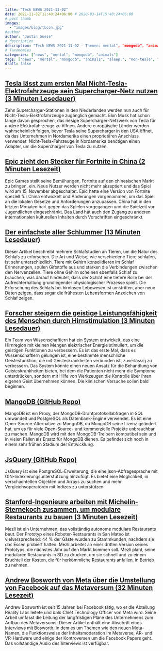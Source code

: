 ```yaml
---
title: "Tech NEWS 2021-11-02"
date: 2021-11-02T12:40:24+06:00 # 2020-03-14T15:40:24+06:00
# post thumb
images:
  - "images/blog/tbcon.jpg"
#author
author: "Justin Guese"
# description
description: "Tech NEWS 2021-11-02 - Themen: mental", "mongodb", "animals"
# Taxonomies
categories: ["news", "mental", "mongodb", "animals"]
tags: ["news", "mental", "mongodb", "animals", "sleep.", "non-tesla", "use"]
draft: false
---
```


## [Tesla lässt zum ersten Mal Nicht-Tesla-Elektrofahrzeuge sein Supercharger-Netz nutzen (3 Minuten Lesedauer)](https://www.theverge.com/2021/11/1/22757159/tesla-supercharge-ev-pilot-netherlands)

 Zehn Supercharger-Stationen in den Niederlanden werden nun auch für Nicht-Tesla-Elektrofahrzeuge zugänglich gemacht. Elon Musk hat schon lange davon gesprochen, das riesige Supercharger-Netzwerk von Tesla für andere Elektrofahrzeuge zu öffnen. Andere europäische Länder werden wahrscheinlich folgen, bevor Tesla seine Supercharger in den USA öffnet, da das Unternehmen in Nordamerika einen proprietären Anschluss verwendet. Nicht-Tesla-Fahrzeuge in Nordamerika benötigen einen Adapter, um die Supercharger von Tesla zu nutzen.

## [Epic zieht den Stecker für Fortnite in China (2 Minuten Lesezeit)](https://techcrunch.com/2021/11/01/epic-pulls-plug-on-fortnite-in-china/)

 Epic Games stellt seine Bemühungen, Fortnite auf den chinesischen Markt zu bringen, ein. Neue Nutzer werden nicht mehr akzeptiert und das Spiel wird am 15. November abgeschaltet. Epic hatte eine Version von Fortnite speziell für China entwickelt und Änderungen vorgenommen, um das Spiel an die lokalen Gesetze und Anforderungen anzupassen. China hat in den letzten Monaten hart gegen das Spielen vorgegangen und die Spielzeit von Jugendlichen eingeschränkt. Das Land hat auch den Zugang zu anderen internationalen kulturellen Inhalten durch Vorschriften eingeschränkt.

## [Der einfachste aller Schlummer (13 Minuten Lesedauer)](https://www.science.org/content/article/if-alive-sleeps-brainless-creatures-shed-light-why-we-slumber/1/0100017ce01f4e38-70b79371-80cc-49cf-8e6b-0ff1533d77f1-000000/QKDja0usBm2XsRfT5I7m-kV4jbVrpqZqfD4TvUdpdnY=221)

 Dieser Artikel beschreibt mehrere Schlafstudien an Tieren, um die Natur des Schlafs zu erforschen. Die Art und Weise, wie verschiedene Tiere schlafen, ist sehr unterschiedlich. Tiere mit Gehirn konsolidieren im Schlaf Erinnerungen, spülen Giftstoffe aus und stärken die Verbindungen zwischen den Nervenzellen. Tiere ohne Gehirn scheinen ebenfalls Schlaf zu brauchen, was darauf hindeutet, dass der Schlaf eine tiefere Rolle bei der Aufrechterhaltung grundlegender physiologischer Prozesse spielt. Die Erforschung des Schlafs bei hirnlosen Lebewesen ist umstritten, aber neue Daten zeigen, dass sogar die frühesten Lebensformen Anzeichen von Schlaf zeigen.

## [Forscher steigern die geistige Leistungsfähigkeit des Menschen durch Hirnstimulation (3 Minuten Lesedauer)](https://medicalxpress.com/news/2021-11-boost-human-mental-function-brain.html)

 Ein Team von Wissenschaftlern hat ein System entwickelt, das eine Hirnregion mit kleinen Mengen elektrischer Energie stimuliert, um die geistigen Funktionen zu verbessern. Es ist das erste Mal, dass es Wissenschaftlern gelungen ist, eine bestimmte menschliche Geistesfunktion, die mit Geisteskrankheiten verbunden ist, zuverlässig zu verbessern. Das System könnte einen neuen Ansatz für die Behandlung von Geisteskrankheiten bieten, bei dem die Patienten nicht mehr die Symptome unterdrücken, sondern mit Hilfe von Werkzeugen die Kontrolle über ihren eigenen Geist übernehmen können. Die klinischen Versuche sollen bald beginnen.

## [MangoDB (GitHub Repo)](https://github.com/MangoDB-io/MangoDB)

 MangoDB ist ein Proxy, der MongoDB-Drahtprotokollabfragen in SQL umwandelt und PostgreSQL als Datenbank-Engine verwendet. Es ist eine Open-Source-Alternative zu MongoDB, da MongoDB seine Lizenz geändert hat, um es für viele Open-Source- und kommerzielle Projekte unbrauchbar zu machen. MangoDB wird mit den MongoDB-Treibern kompatibel sein und in vielen Fällen als Ersatz für MongoDB dienen. Es befindet sich noch in einem sehr frühen Stadium der Entwicklung.

## [JsQuery (GitHub Repo)](https://github.com/postgrespro/jsquery)

 JsQuery ist eine PostgreSQL-Erweiterung, die eine json-Abfragesprache mit GIN-Indexierungsunterstützung hinzufügt. Es bietet eine Möglichkeit, in verschachtelten Objekten und Arrays zu suchen und mehr Vergleichsoperatoren mit Indizes zu unterstützen.

## [Stanford-Ingenieure arbeiten mit Michelin-Sternekoch zusammen, um modulare Restaurants zu bauen (3 Minuten Lesezeit)](https://techcrunch.com/2021/11/01/stanford-engineers-team-up-with-michelin-star-chef-to-build-modular-restaurants/)

 Mezli ist ein Unternehmen, das vollständig autonome modulare Restaurants baut. Der Prototyp eines Roboter-Restaurants in San Mateo ist vielversprechend: 44 % der Gäste wurden zu Stammkunden, nachdem sie das Essen probiert hatten. Mezli arbeitet an einer dritten Version seines Prototyps, die nächstes Jahr auf den Markt kommen soll. Mezli plant, seine modularen Restaurants in 3D zu drucken, um sie schnell und zu einem Bruchteil der Kosten, die für herkömmliche Restaurants anfallen, in Betrieb zu nehmen.

## [Andrew Bosworth von Meta über die Umstellung von Facebook auf das Metaversum (32 Minuten Lesezeit)](https://www.theverge.com/22752986/meta-facebook-andrew-bosworth-interview-metaverse-vr-ar)

 Andrew Bosworth ist seit 15 Jahren bei Facebook tätig, wo er die Abteilung Reality Labs leitete und bald Chief Technology Officer von Meta wird. Seine Arbeit umfasst die Leitung der langfristigen Pläne des Unternehmens zum Aufbau des Metaversums. Dieser Artikel enthält eine Abschrift eines Interviews mit Bosworth, in dem es um Themen wie den neuen Meta-Namen, die Funktionsweise der Inhaltsmoderation im Metaverse, AR- und VR-Hardware und einige der Kontroversen um die Facebook Papers geht. Das vollständige Audio des Interviews ist verfügbar.

